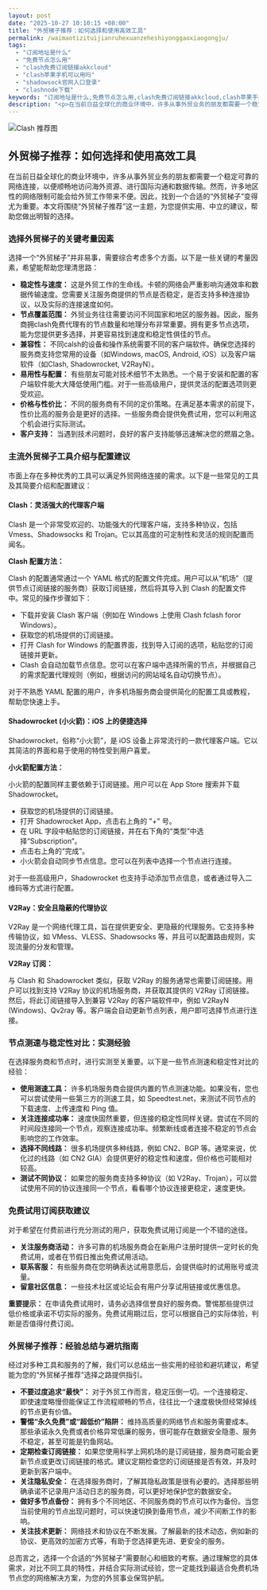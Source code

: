 ```yaml
---
layout: post
date: "2025-10-27 10:10:15 +08:00"
title: "外贸梯子推荐：如何选择和使用高效工具"
permalink: /waimaotizituijianruhexuanzeheshiyonggaoxiaogongju/
tags:
  - "订阅地址是什么"
  - "免费节点怎么用"
  - "clash免费订阅链接akkcloud"
  - "clash苹果手机可以用吗"
  - "shadowsock官网入口登录"
  - "clashnode下载"
keywords: "订阅地址是什么,免费节点怎么用,clash免费订阅链接akkcloud,clash苹果手机可以用吗,shadowsock官网入口登录,clashnode下载"
description: "<p>在当前日益全球化的商业环境中，许多从事外贸业务的朋友都需要一个稳定可靠的网络连接，以便顺畅地访问海外资源、进行国际沟通和数据传输。然而，许多地区性的网络限制可能会给外贸工作带来不便。因此，找到一个合适的“外贸梯子”变得尤为重要。本文将围绕“外贸梯子推荐”这一主题，为您提供实用、中立的建议，帮助您做出明智的选择。</p>"
---
```


![Clash 推荐图](https://clashjd.github.io/assets/img/节点订阅推荐.png)

## 外贸梯子推荐：如何选择和使用高效工具

<p>在当前日益全球化的商业环境中，许多从事外贸业务的朋友都需要一个稳定可靠的网络连接，以便顺畅地访问海外资源、进行国际沟通和数据传输。然而，许多地区性的网络限制可能会给外贸工作带来不便。因此，找到一个合适的“外贸梯子”变得尤为重要。本文将围绕“外贸梯子推荐”这一主题，为您提供实用、中立的建议，帮助您做出明智的选择。</p>
<h3>选择外贸梯子的关键考量因素</h3>
<p>选择一个“外贸梯子”并非易事，需要综合考虑多个方面。以下是一些关键的考量因素，希望能帮助您理清思路：</p>
<ul>
<li><strong>稳定性与速度：</strong> 这是外贸工作的生命线。卡顿的网络会严重影响沟通效率和数据传输速度。您需要关注服务商提供的节点是否稳定，是否支持多种连接协议，以及实际的连接速度如何。</li>
<li><strong>节点覆盖范围：</strong> 外贸业务往往需要访问不同国家和地区的服务器。因此，服务商拥clash免费代理有的节点数量和地理分布非常重要。拥有更多节点选项，能为您提供更多选择，并更容易找到速度和稳定性俱佳的节点。</li>
<li><strong>兼容性：</strong> 不同calsh的设备和操作系统需要不同的客户端软件。确保您选择的服务商支持您常用的设备（如Windows, macOS, Android, iOS）以及客户端软件（如Clash, Shadowrocket, V2RayN）。</li>
<li><strong>易用性与配置：</strong> 有些朋友可能对技术细节不太熟悉。一个易于安装和配置的客户端软件能大大降低使用门槛。对于一些高级用户，提供灵活的配置选项则更受欢迎。</li>
<li><strong>价格与性价比：</strong> 不同的服务商有不同的定价策略。在满足基本需求的前提下，性价比高的服务会是更好的选择。一些服务商会提供免费试用，您可以利用这个机会进行实际测试。</li>
<li><strong>客户支持：</strong> 当遇到技术问题时，良好的客户支持能够迅速解决您的燃眉之急。</li>
</ul>
<h3>主流外贸梯子工具介绍与配置建议</h3>
<p>市面上存在多种优秀的工具可以满足外贸网络连接的需求。以下是一些常见的工具及其简要介绍和配置建议：</p>
<h4>Clash：灵活强大的代理客户端</h4>
<p>Clash 是一个非常受欢迎的、功能强大的代理客户端，支持多种协议，包括 Vmess、Shadowsocks 和 Trojan。它以其高度的可定制性和灵活的规则配置而闻名。</p>
<p><strong>Clash 配置方法：</strong></p>
<p>Clash 的配置通常通过一个 YAML 格式的配置文件完成。用户可以从“机场”（提供节点订阅链接的服务商）获取订阅链接，然后将其导入到 Clash 的配置文件中。常见的操作步骤如下：</p>
<ul>
<li>下载并安装 Clash 客户端（例如在 Windows 上使用 Clash fclash foror Windows）。</li>
<li>获取您的机场提供的订阅链接。</li>
<li>打开 Clash for Windows 的配置界面，找到导入订阅的选项，粘贴您的订阅链接并更新。</li>
<li>Clash 会自动加载节点信息。您可以在客户端中选择所需的节点，并根据自己的需求配置代理规则（例如，根据访问的网站域名自动切换节点）。</li>
</ul>
<p>对于不熟悉 YAML 配置的用户，许多机场服务商会提供简化的配置工具或教程，帮助您快速上手。</p>
<h4>Shadowrocket (小火箭)：iOS 上的便捷选择</h4>
<p>Shadowrocket，俗称“小火箭”，是 iOS 设备上非常流行的一款代理客户端。它以其简洁的界面和易于使用的特性受到用户喜爱。</p>
<p><strong>小火箭配置方法：</strong></p>
<p>小火箭的配置同样主要依赖于订阅链接。用户可以在 App Store 搜索并下载 Shadowrocket。</p>
<ul>
<li>获取您的机场提供的订阅链接。</li>
<li>打开 Shadowrocket App，点击右上角的 "+" 号。</li>
<li>在 URL 字段中粘贴您的订阅链接，并在右下角的“类型”中选择“Subscription”。</li>
<li>点击右上角的“完成”。</li>
<li>小火箭会自动同步节点信息。您可以在列表中选择一个节点进行连接。</li>
</ul>
<p>对于一些高级用户，Shadowrocket 也支持手动添加节点信息，或者通过导入二维码等方式进行配置。</p>
<h4>V2Ray：安全且隐蔽的代理协议</h4>
<p>V2Ray 是一个网络代理工具，旨在提供更安全、更隐蔽的代理服务。它支持多种传输协议，如 VMess、VLESS、Shadowsocks 等，并且可以配置路由规则，实现流量的分发和管理。</p>
<p><strong>V2Ray 订阅：</strong></p>
<p>与 Clash 和 Shadowrocket 类似，获取 V2Ray 的服务通常也需要订阅链接。用户可以找到支持 V2Ray 协议的机场服务商，并获取其提供的 V2Ray 订阅链接。然后，将此订阅链接导入到兼容 V2Ray 的客户端软件中，例如 V2RayN (Windows)、Qv2ray 等。客户端会自动更新节点列表，用户即可选择节点进行连接。</p>
<h3>节点测速与稳定性对比：实测经验</h3>
<p>在选择服务商和节点时，进行实测至关重要。以下是一些节点测速和稳定性对比的经验：</p>
<ul>
<li><strong>使用测速工具：</strong> 许多机场服务商会提供内置的节点测速功能。如果没有，您也可以尝试使用一些第三方的测速工具，如 Speedtest.net，来测试不同节点的下载速度、上传速度和 Ping 值。</li>
<li><strong>关注连接成功率：</strong> 速度快固然重要，但连接的稳定性同样关键。尝试在不同的时间段连接同一个节点，观察连接成功率。频繁断线或者连接不稳定的节点会影响您的工作效率。</li>
<li><strong>选择不同线路：</strong> 很多机场提供多种线路，例如 CN2、BGP 等。通常来说，优化过的线路（如 CN2 GIA）会提供更好的稳定性和速度，但价格也可能相对较高。</li>
<li><strong>测试不同协议：</strong> 如果您的服务商支持多种协议（如 V2Ray、Trojan），可以尝试使用不同的协议连接同一个节点，看看哪个协议连接更稳定，速度更快。</li>
</ul>
<h3>免费试用订阅获取建议</h3>
<p>对于希望在付费前进行充分测试的用户，获取免费试用订阅是一个不错的途径。</p>
<ul>
<li><strong>关注服务商活动：</strong> 许多可靠的机场服务商会在新用户注册时提供一定时长的免费试用，或者在节假日推出免费试用活动。</li>
<li><strong>联系客服：</strong> 有些服务商在您明确表达试用意愿后，会提供临时的试用账号或流量。</li>
<li><strong>留意社区信息：</strong> 一些技术社区或论坛会有用户分享试用链接或优惠信息。</li>
</ul>
<p><strong>重要提示：</strong> 在申请免费试用时，请务必选择信誉良好的服务商。警惕那些提供过低价格或承诺不切实际的服务。免费试用期过后，您可以根据自己的实际体验，判断是否值得付费订阅。</p>
<h3>外贸梯子推荐：经验总结与避坑指南</h3>
<p>经过对多种工具和服务的了解，我们可以总结出一些实用的经验和避坑建议，希望能为您的“外贸梯子推荐”选择之路提供指引。</p>
<ul>
<li><strong>不要过度追求“最快”：</strong> 对于外贸工作而言，稳定压倒一切。一个连接稳定、即使速度略慢但能保证工作流程顺畅的节点，往往比一个速度极快但经常掉线的节点更有价值。</li>
<li><strong>警惕“永久免费”或“超低价”陷阱：</strong> 维持高质量的网络节点和服务需要成本。那些承诺永久免费或者价格异常低廉的服务，很可能存在数据安全隐患、服务不稳定，甚至可能是钓鱼网站。</li>
<li><strong>定期检查订阅链接：</strong> 如果您使用科学上网机场的是订阅链接，服务商可能会更新节点或更改订阅链接的格式。建议定期检查您的订阅链接是否有效，并及时更新到客户端中。</li>
<li><strong>关注隐私安全：</strong> 在选择服务商时，了解其隐私政策是很有必要的。选择那些明确承诺不记录用户活动日志的服务商，可以更好地保护您的数据安全。</li>
<li><strong>做好多节点备份：</strong> 拥有多个不同地区、不同服务商的节点可以作为备份。当您当前使用的节点出现问题时，可以快速切换到备用节点，减少不间断工作的影响。</li>
<li><strong>关注技术更新：</strong> 网络技术和协议在不断发展。了解最新的技术动态，例如新的协议、更高效的加密方式等，有助于您选择更先进、更安全的服务。</li>
</ul>
<p>总而言之，选择一个合适的“外贸梯子”需要耐心和细致的考察。通过理解您的具体需求，对比不同工具的特性，并结合实际测试经验，您一定能找到最适合免费机场节点您的网络解决方案，为您的外贸事业保驾护航。</p>